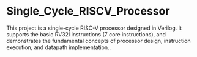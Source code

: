 # Single_Cycle_RISCV_Processor
This project is a single-cycle RISC-V processor designed in Verilog. It supports the basic RV32I instructions (7 core instructions), and demonstrates the fundamental concepts of processor design, instruction execution, and datapath implementation..
